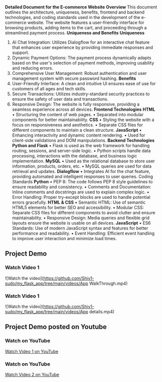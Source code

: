 **Detailed Document for the E-commerce Website**
**Overview**
This document outlines the architecture, uniqueness, benefits, frontend and backend technologies, and coding standards used in the development of the e-commerce website. The website features a user-friendly interface for browsing products, adding items to the cart, and proceeding through a streamlined payment process.
**Uniqueness and Benefits**
**Uniqueness**
1.	AI Chat Integration: Utilizes Dialogflow for an interactive chat feature that enhances user experience by providing immediate responses and support.
2.	Dynamic Payment Options: The payment process dynamically adapts based on the user's selection of payment methods, improving usability and reducing errors.
3.	Comprehensive User Management: Robust authentication and user management system with secure password hashing.
**Benefits**
1.	User-Friendly Interface: A clean and intuitive UI ensures ease of use for customers of all ages and tech skills.
2.	Secure Transactions: Utilizes industry-standard security practices to ensure the safety of user data and transactions.
3.	Responsive Design: The website is fully responsive, providing a seamless experience across all devices.
**Frontend Technologies**
**HTML**
•	Structuring the content of web pages.
•	Separated into modular components for better maintainability.
**CSS**
•	Styling the website with a focus on responsiveness and aesthetics.
•	Separate CSS files for different components to maintain a clean structure.
**JavaScript**
•	Enhancing interactivity and dynamic content rendering.
•	Used for client-side validations and DOM manipulations.
**Backend Technologies**
**Python and Flask**
•	Flask is used as the web framework for handling routing, sessions, and server-side logic.
•	Python scripts handle data processing, interactions with the database, and business logic implementation.
**MySQL**
•	Used as the relational database to store user information, products, orders, etc.
•	MySQL queries are used for data retrieval and updates.
**Dialogflow**
•	Integrates AI for the chat feature, providing automated and intelligent responses to user queries.
Coding Standards
**Python**
•	PEP 8: The code follows PEP 8 style guidelines to ensure readability and consistency.
•	Comments and Documentation: Inline comments and docstrings are used to explain complex logic.
•	Error Handling: Proper try-except blocks are used to handle potential errors gracefully.
**HTML & CSS**
•	Semantic HTML: Use of semantic HTML5 elements for better SEO and accessibility.
•	Modular CSS: Separate CSS files for different components to avoid clutter and ensure maintainability.
•	Responsive Design: Media queries and flexible grid layouts ensure the website is usable on all devices.
**JavaScript**
•	ES6 Standards: Use of modern JavaScript syntax and features for better performance and readability.
•	Event Handling: Efficient event handling to improve user interaction and minimize load times.
## Project Demo
### Watch Video 1
![Watch the video](https://github.com/Shiv1-sudo/my_flask_app/tree/main/videos/App WalkThrough.mp4)
### Watch Video 1
![Watch the video](https://github.com/Shiv1-sudo/my_flask_app/tree/main/videos/App details.mp4)
## Project Demo posted on Youtube 
### Watch on YouTube
[Watch Video 1 on YouTube](https://youtu.be/8iygGObu8As)
### Watch on YouTube
[Watch Video 2 on YouTube](https://youtu.be/3A3y-0CKpZ0)
